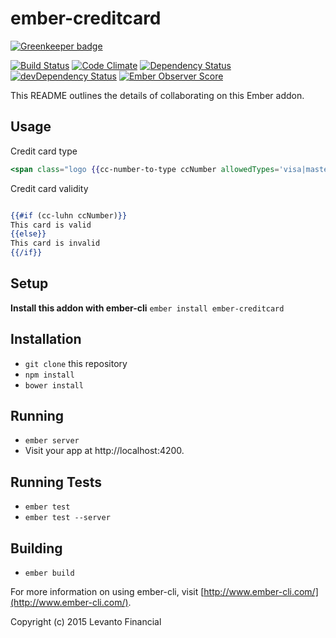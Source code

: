 # ember-creditcard

[![Greenkeeper badge](https://badges.greenkeeper.io/mike-north/ember-creditcard.svg)](https://greenkeeper.io/)

[![Build Status](https://travis-ci.org/mike-north/ember-creditcard.svg?branch=master)](https://travis-ci.org/mike-north/ember-creditcard)
[![Code Climate](https://codeclimate.com/github/mike-north/ember-creditcard/badges/gpa.svg)](https://codeclimate.com/github/mike-north/ember-creditcard)
[![Dependency Status](https://david-dm.org/mike-north/ember-creditcard.svg)](https://david-dm.org/mike-north/ember-creditcard)
[![devDependency Status](https://david-dm.org/mike-north/ember-creditcard/dev-status.svg)](https://david-dm.org/mike-north/ember-creditcard#info=devDependencies)
[![Ember Observer Score](http://emberobserver.com/badges/ember-creditcard.svg)](http://emberobserver.com/addons/ember-creditcard)


This README outlines the details of collaborating on this Ember addon.

## Usage

Credit card type

```hbs
<span class="logo {{cc-number-to-type ccNumber allowedTypes='visa|mastercard|amex|discover'}}"></span>

```

Credit card validity

```hbs

{{#if (cc-luhn ccNumber)}}
This card is valid
{{else}}
This card is invalid
{{/if}}

```

## Setup

**Install this addon with ember-cli** `ember install ember-creditcard`


## Installation

* `git clone` this repository
* `npm install`
* `bower install`

## Running

* `ember server`
* Visit your app at http://localhost:4200.

## Running Tests

* `ember test`
* `ember test --server`

## Building

* `ember build`

For more information on using ember-cli, visit [http://www.ember-cli.com/](http://www.ember-cli.com/).

Copyright (c) 2015 Levanto Financial
